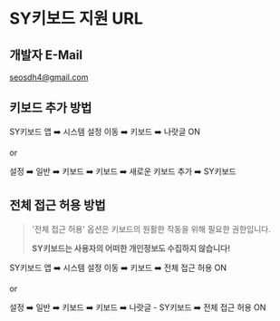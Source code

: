 # SY키보드 지원 URL

## 개발자 E-Mail
seosdh4@gmail.com

## 키보드 추가 방법
SY키보드 앱 ➡️ 시스템 설정 이동 ➡️ 키보드 ➡️ 나랏글 ON

or

설정 ➡️ 일반 ➡️ 키보드 ➡️ 키보드 ➡️ 새로운 키보드 추가 ➡️ SY키보드

## 전체 접근 허용 방법
> '전체 접근 허용' 옵션은 키보드의 원활한 작동을 위해 필요한 권한입니다.
> 
> **SY키보드는 사용자의 어떠한 개인정보도 수집하지 않습니다!**

SY키보드 앱 ➡️ 시스템 설정 이동 ➡️ 키보드 ➡️ 전체 접근 허용 ON

or

설정 ➡️ 일반 ➡️ 키보드 ➡️ 키보드 ➡️ 나랏글 - SY키보드 ➡️ 전체 접근 허용 ON
